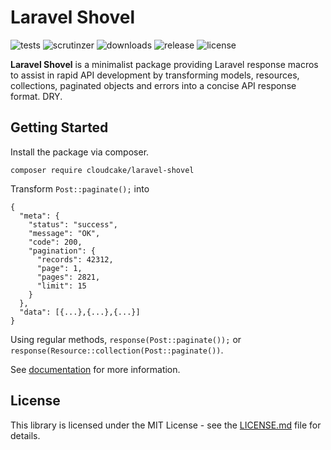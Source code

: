 # Laravel Shovel

![tests](https://img.shields.io/travis/cloudcake/laravel-shovel/master.svg?style=flat-square)
![scrutinzer](https://img.shields.io/scrutinizer/g/cloudcake/laravel-shovel.svg?style=flat-square)
![downloads](https://img.shields.io/packagist/dt/cloudcake/laravel-shovel.svg?style=flat-square)
![release](https://img.shields.io/github/release/cloudcake/laravel-shovel.svg?style=flat-square)
![license](https://img.shields.io/badge/license-MIT-blue.svg?style=flat-square)

**Laravel Shovel** is a minimalist package providing Laravel response macros to assist in rapid API development by transforming models, resources, collections, paginated objects and errors into a concise API response format. DRY.

## Getting Started

Install the package via composer.

    composer require cloudcake/laravel-shovel
    
Transform `Post::paginate();` into 
```
{
  "meta": {
    "status": "success",
    "message": "OK",
    "code": 200,
    "pagination": {
      "records": 42312,
      "page": 1,
      "pages": 2821,
      "limit": 15
    }
  },
  "data": [{...},{...},{...}]
}
```
Using regular methods, `response(Post::paginate());` or `response(Resource::collection(Post::paginate())`. 

See [documentation](https://cloudcake.github.io/laravel-shovel/#/) for more information.

## License

This library is licensed under the MIT License - see the [LICENSE.md](LICENSE.md) file for details.

